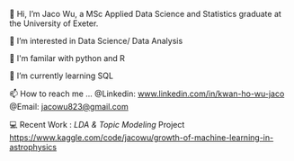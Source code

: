👋 Hi, I’m Jaco Wu, a MSc Applied Data Science and Statistics graduate at the University of Exeter.

👀 I’m interested in Data Science/ Data Analysis

🔧 I'm familar with python and R

🌱 I’m currently learning SQL

📫 How to reach me ... 
         @Linkedin:  www.linkedin.com/in/kwan-ho-wu-jaco   
         @Email: jacowu823@gmail.com
         
💻 Recent Work : *LDA & Topic Modeling* Project https://www.kaggle.com/code/jacowu/growth-of-machine-learning-in-astrophysics

<!---
jacowu823/jacowu823 is a ✨ special ✨ repository because its `README.md` (this file) appears on your GitHub profile.
You can click the Preview link to take a look at your changes.
--->
